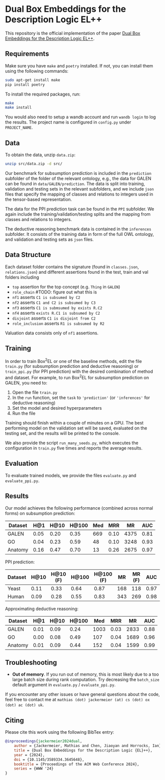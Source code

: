 # Dual Box Embeddings for the Description Logic EL++

This repository is the official implementation of the paper [Dual Box Embeddings for the Description Logic EL++](https://arxiv.org/abs/2301.11118).

## Requirements

Make sure you have `make` and `poetry` installed.
If not, you can install them using the following commands:
```sh
sudo apt-get install make
pip install poetry
```

To install the required packages, run:
```sh
make
make install
```

You would also need to setup a wandb account and run
`wandb login` to log the results.
The project name is configured in `config.py` under
`PROJECT_NAME`.

## Data

To obtain the data, unzip `data.zip`:
```sh
unzip src/data.zip -d src/
```

Our benchmark for subsumption prediction is included in the `prediction` subfolder of the folder of the relevant ontology, e.g., the data for GALEN can be found in `data/GALEN/prediction`. The data is split into training, validation and testing sets in the relevant subfolders, and we include `json` files that specify the mapping of classes and relations to integers used in the tensor-based representation.

The data for the PPI prediction task can be found in the `PPI` subfolder. We again include the training/validation/testing splits and the mapping from classes and relations to integers.

The deductive reasoning benchmark data is contained in the `inferences` subfolder. It consists of the training data in form of the full OWL ontology, and validation and testing sets as `json` files.

## Data Structure
Each dataset folder contains the signature
(found in `classes.json`, `relations.json`)
and different assertions found in the test, train and val folders
including
- `top` assertion for the top concept (e.g. `Thing` in `GALEN`)
- `role_chain` #TODO: figure out what this is
- `nf1` asserts `C1 is subsumed by C2`
- `nf2` asserts `C1 and C2 is subsumed by C3`
- `nf3` asserts `C1 is submsumed by exists R.C2`
- `nf4` asserts `exists R.C1 is subsumed by C2`
- `disjoint` asserts `C1 is disjoint from C2`
- `role_inclusion` asserts `R1 is subsumed by R2`

Valuation data consists only of `nf1` assertions.

## Training

In order to train Box<sup>2</sup>EL or one of the baseline methods, edit the file `train.py` (for subsumption prediction and deductive reasoning) or `train_ppi.py` (for PPI prediction) with the desired combination of method and dataset. For example, to run Box<sup>2</sup>EL for subsumption prediction on GALEN, you need to:
1. Open the file `train.py`
2. In the `run` function, set the `task` to `'prediction'` (or `'inferences'` for deductive reasoning)
3. Set the model and desired hyperparameters
4. Run the file

Training should finish within a couple of minutes on a GPU. The best performing model on the validation set will be saved, evaluated on the testing set, and the results will be printed to the console.

We also provide the script `run_many_seeds.py`, which executes the configuration in `train.py` five times and reports the average results.

## Evaluation

To evaluate trained models, we provide the files `evaluate.py` and `evaluate_ppi.py`.

## Results

Our model achieves the following performance (combined across normal forms) on subsumption prediction:

| Dataset | H@1  | H@10 | H@100 | Med | MRR | MR | AUC |
|---------|------|------|-------|-----|-----|----|-----|
| GALEN   | 0.05 | 0.20 | 0.35  | 669 | 0.10 | 4375 | 0.81 |
| GO      | 0.04 | 0.23 | 0.59  | 48  | 0.10 | 3248 | 0.93 |
| Anatomy | 0.16 | 0.47 | 0.70  | 13  | 0.26 | 2675 | 0.97 |

PPI prediction:

| Dataset | H@10 | H@10 (F) | H@100 | H@100 (F) | MR | MR (F) | AUC | AUC (F) |
|-|-|-|-|-|-|-|-|-
| Yeast |  0.11  | 0.33     | 0.64  | 0.87      | 168| 118    | 0.97| 0.98 |
| Human | 0.09   | 0.28     | 0.55  | 0.83      | 343| 269    | 0.98| 0.98 |

Approximating deductive reasoning:

| Dataset | H@1  | H@10 | H@100 | Med | MRR | MR | AUC |
|---------|------|------|-------|-----|-----|----|-----|
| GALEN   | 0.01 | 0.09 | 0.24  | 1003 | 0.03 | 2833 | 0.88 |
| GO      | 0.00 | 0.08 | 0.49  | 107  | 0.04 | 1689 | 0.96 |
| Anatomy | 0.01 | 0.09 | 0.44  | 152  | 0.04 | 1599 | 0.99 |


## Troubleshooting

* **Out of memory**. If you run out of memory, this is most likely due to a too large batch size during rank computation. Try decreasing the `batch_size` default argument in `evaluate.py`  / `evaluate_ppi.py`.

If you encounter any other issues or have general questions about the code, feel free to contact me at `mathias (dot) jackermeier (at) cs (dot) ox (dot) ac (dot) uk`.

## Citing

Please cite this work using the following BibTex entry:
```bibtex
@inproceedings{jackermeier2024dual,
    author = {Jackermeier, Mathias and Chen, Jiaoyan and Horrocks, Ian},
    title = {Dual Box Embeddings for the Description Logic {EL}++},
    year = {2024},
    doi = {10.1145/3589334.3645648},
    booktitle = {Proceedings of the ACM Web Conference 2024},
    series = {WWW '24}
}
```
